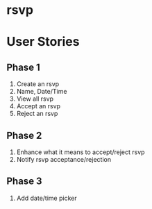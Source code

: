 # rsvp

# User Stories #

## Phase 1 ##
1. Create an rsvp
  1. Name, Date/Time
1. View all rsvp
1. Accept an rsvp
1. Reject an rsvp

## Phase 2 ##
1. Enhance what it means to accept/reject rsvp
1. Notify rsvp acceptance/rejection

## Phase 3 ##
1. Add date/time picker
